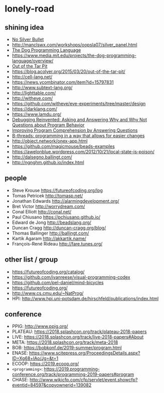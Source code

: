 # lonely-road

## shining idea

* [No Silver Bullet](/Brooks-NoSilverBullet.pdf)
* http://manclswx.com/workshops/oopsla07/silver_panel.html
* [The Dog Programming Language](/Dog-UIST2013.pdf)
* https://www.media.mit.edu/projects/the-dog-programming-language/overview/
* [Out of the Tar Pit](/MoseleyMarks06a.pdf)
* https://blog.acolyer.org/2015/03/20/out-of-the-tar-pit/
* http://cell-lang.net/
* https://news.ycombinator.com/item?id=15797831
* http://www.subtext-lang.org/
* http://lighttable.com/
* http://witheve.com/
* https://github.com/witheve/eve-experiments/tree/master/design
* https://darklang.com/
* https://www.lamdu.org/
* [Debugging Reinvented: Asking and Answering Why and Why Not Questions about Program Behavior](/3edb01c308c7edafa8facc1d0e2b9cc13a69.pdf)
* [Improving Program Comprehension by Answering Questions](/MyersICPC2013NatProg.pdf)
* [B-threads: programming in a way that allows for easier changes](https://medium.com/@lmatteis/b-threads-programming-in-a-way-that-allows-for-easier-changes-5d95b9fb6928)
* http://object.network/onex-app.html
* https://github.com/magicmouse/beads-examples
* https://awelonblue.wordpress.com/2012/10/21/local-state-is-poison/
* http://dalsegno.ballingt.com/
* http://ngnghm.github.io/index.html

## people

* Steve Krouse https://futureofcoding.org/log
* Tomas Petricek http://tomasp.net/
* Jonathan Edwards http://alarmingdevelopment.org/
* Bret Victor http://worrydream.com/
* Conal Elliott http://conal.net/
* Paul Chiusano https://pchiusano.github.io/
* Edward de Jong http://beadslang.org/
* Duncan Cragg http://duncan-cragg.org/blog/
* Thomas Ballinger http://ballingt.com/
* Kartik Agaram http://akkartik.name/
* François-René Rideau http://fare.tunes.org/

## other list / group

* https://futureofcoding.org/catalog/
* https://github.com/ivanreese/visual-programming-codex
* https://github.com/pel-daniel/mind-bicycles
* https://futureofcoding.org/
* http://www.cs.cmu.edu/~NatProg/
* HPI: http://www.hpi.uni-potsdam.de/hirschfeld/publications/index.html

## conference

* PPIG: http://www.ppig.org/
* PLATEAU: https://2018.splashcon.org/track/plateau-2018-papers
* LIVE: https://2018.splashcon.org/track/live-2018-papers#About
* META: https://2018.splashcon.org/track/meta-2018
* BOB: https://bobkonf.de/2019-summer/program.html
* ENASE: https://www.scitepress.org/ProceedingsDetails.aspx?ID=Xg68+lAo/Jg=&t=1
* ECOOP: https://2019.ecoop.org/
* `<programming>`: https://2019.programming-conference.org/track/programming-2019-papers#program
* CHASE: http://www.wikicfp.com/cfp/servlet/event.showcfp?eventid=84597&copyownerid=139082
